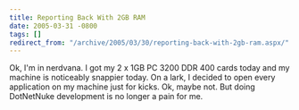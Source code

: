 ```yaml
---
title: Reporting Back With 2GB RAM
date: 2005-03-31 -0800
tags: []
redirect_from: "/archive/2005/03/30/reporting-back-with-2gb-ram.aspx/"
---
```


Ok, I'm in nerdvana. I got my 2 x 1GB PC 3200 DDR 400 cards today and my
machine is noticeably snappier today. On a lark, I decided to open every
application on my machine just for kicks. Ok, maybe not. But doing
DotNetNuke development is no longer a pain for me.

